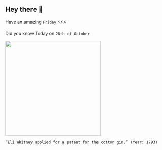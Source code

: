 ## Hey there 👋
Have an amazing `Friday` ⚡⚡⚡

Did you know Today on `28th of October`
 
 [<img src="https://www.massmoments.org/files/assets/moments/03-14-1794/03_14_1794.jpg" width="300" />](https://www.archives.gov/historical-docs/todays-doc/index.html?dod-date=314#:~:text=Designed%20to%20separate%20cotton%20fiber,to%20agricultural%20production%20in%20America.) 
 ```
“Eli Whitney applied for a patent for the cotton gin.” (Year: 1793)
```
